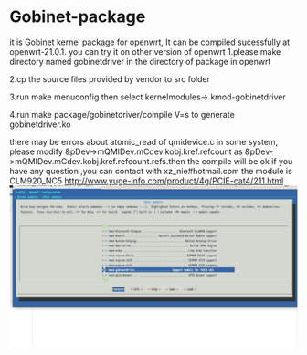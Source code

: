 # Gobinet-package
it is Gobinet kernel package for openwrt, It can be compiled sucessfully at openwrt-21.0.1. you can try it on other version of openwrt
  1.please make directory named gobinetdriver in the directory of package in openwrt
  
  2.cp the source files provided by vendor to src folder
  
  3.run make menuconfig then select kernelmodules-> kmod-gobinetdriver
  
  4.run make package/gobinetdriver/compile V=s to generate gobinetdriver.ko 
  
there may be errors about atomic_read of qmidevice.c in some system, please modify &pDev->mQMIDev.mCdev.kobj.kref.refcount as &pDev->mQMIDev.mCdev.kobj.kref.refcount.refs.then the compile will be ok
if you have any question ,you can contact with xz_nie#hotmail.com
the module is CLM920_NC5 http://www.yuge-info.com/product/4g/PCIE-cat4/211.html
![screen](gobinet.png)
